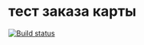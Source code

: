 ﻿# тест заказа карты
[![Build status](https://ci.appveyor.com/api/projects/status/qsrd9gmr981814o2?svg=true)](https://ci.appveyor.com/project/greysky007/carddelivery)


